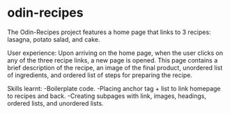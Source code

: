 # odin-recipes
The Odin-Recipes project features a home page that links to 3 recipes: lasagna, potato salad, and cake. 

User experience: Upon arriving on the home page, when the user clicks on any of the three recipe links, a new page is opened. This page contains a brief description of the recipe, an image of the final product, unordered list of ingredients, and ordered list of steps for preparing the recipe.

Skills learnt:
-Boilerplate code.
-Placing anchor tag + list to link homepage to recipes and back.
-Creating subpages with link, images, headings, ordered lists, and unordered lists.